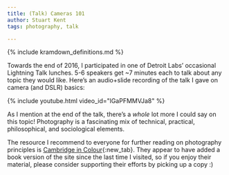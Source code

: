 ```yaml
---
title: (Talk) Cameras 101
author: Stuart Kent
tags: photography, talk

---
```


{% include kramdown_definitions.md %}

Towards the end of 2016, I participated in one of Detroit Labs’ occasional Lightning Talk lunches. 5-6 speakers get ~7 minutes each to talk about any topic they would like. Here’s an audio+slide recording of the talk I gave on camera (and DSLR) basics:

{% include youtube.html video_id="lGaPFMMVJa8" %}

As I mention at the end of the talk, there’s a _whole_ lot more I could say on this topic! Photography is a fascinating mix of technical, practical, philosophical, and sociological elements.

The resource I recommend to everyone for further reading on photography principles is [Cambridge in Colour](http://www.cambridgeincolour.com/){:new_tab}. They appear to have added a book version of the site since the last time I visited, so if you enjoy their material, please consider supporting their efforts by picking up a copy :)
